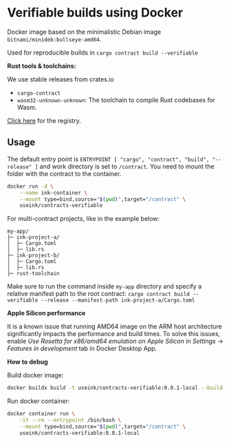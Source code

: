# Verifiable builds using Docker

Docker image based on the minimalistic Debian image `bitnami/minideb:bullseye-amd64`.

Used for reproducible builds in `cargo contract build --verifiable`

**Rust tools & toolchains:**

We use stable releases from crates.io

- `cargo-contract`
- `wasm32-unknown-unknown`: The toolchain to compile Rust codebases for Wasm.

[Click here](https://hub.docker.com/repository/docker/useink/contracts-verifiable) for the registry.

## Usage

The default entry point is `ENTRYPOINT [ "cargo", "contract", "build", "--release" ]`
and work directory is set to `/contract`. You need to mount the folder with the contract to the container.

```bash
docker run -d \
    --name ink-container \
    --mount type=bind,source="$(pwd)",target="/contract" \
    useink/contracts-verifiable
```

For multi-contract projects, like in the example below:
```
my-app/
├─ ink-project-a/
│  ├─ Cargo.toml
│  ├─ lib.rs
├─ ink-project-b/
│  ├─ Cargo.toml
│  ├─ lib.rs
├─ rust-toolchain
```
Make sure to run the command inside `my-app` directory and specify a relative manifest path
to the root contract:
`cargo contract build --verifiable --release --manifest-path ink-project-a/Cargo.toml`


**Apple Silicon performance**

It is a known issue that running AMD64 image on the ARM host architecture significantly impacts the performance
and build times. To solve this issues, enable _Use Rosetta for x86/amd64 emulation on Apple Silicon_ in
_Settings_ -> _Features in development_ tab in Docker Desktop App.

**How to debug**

Build docker image:

```bash
docker buildx build -t useink/contracts-verifiable:0.0.1-local --build-arg CARGO_CONTRACT_VERSION=4.1.0 .
```

Run docker container:

```bash
docker container run \
    -it --rm --entrypoint /bin/bash \
    --mount type=bind,source="$(pwd)",target="/contract" \
    useink/contracts-verifiable:0.0.1-local
```
